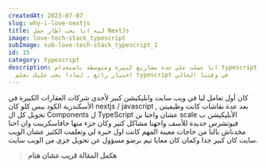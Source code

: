 ```yaml
---
createdAt: 2023-07-07
slug: why-i-love-nextjs
title: ليه انا بحب اطار عمل NextJs
image: love-tech-stack_typescript
subImage: sub-love-tech-stack_typescript_1
id: 15
category: typescript
description: انا عملت علي عدة مشاريع كبيرة ومتوسطة باستخدام typescript وكان
  اختيار رائع , لماذا يجب عليك تعلم typescript في وقتنا الحالي
---
```

كان أول تعامل ليا في ويب سايت وابليكيشن كبير لأحدي شركات العقارات الكبيرة في الأسكندرية الكود بيس كلو كان nextjs / javascript , بعد عدة نقاشات كانت وظيفيتي تحويل كل ال Components ل TypeScript عشان واحنا بن scale الأبليكيشن ب فيوتشرس جديدة للأسف واجهنا مشاكل كتير وكان جزء منها جافاسكريبت وان احنا مخدناش بالنا من حاجات معينة المهم كانت اول خبرة لي وتعلمت الكثير عشان الويب سايت كان كبير جدا وكمان كان معايا تيم برضو مسؤول عن تحويل جزي من الويب سايت.

> **هكمل المقالة قريب عشان هنام**